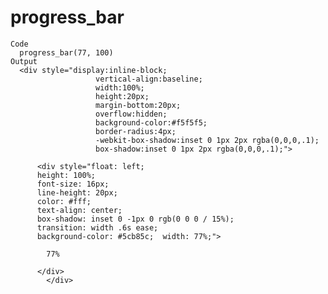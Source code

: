 # progress_bar

    Code
      progress_bar(77, 100)
    Output
      <div style="display:inline-block;
                       vertical-align:baseline;
                       width:100%;
                       height:20px;
                       margin-bottom:20px;
                       overflow:hidden;
                       background-color:#f5f5f5;
                       border-radius:4px;
                       -webkit-box-shadow:inset 0 1px 2px rgba(0,0,0,.1);
                       box-shadow:inset 0 1px 2px rgba(0,0,0,.1);">
      
          <div style="float: left;
          height: 100%;
          font-size: 16px;
          line-height: 20px;
          color: #fff;
          text-align: center;
          box-shadow: inset 0 -1px 0 rgb(0 0 0 / 15%);
          transition: width .6s ease;
          background-color: #5cb85c;  width: 77%;">
      
            77%
      
          </div>
            </div>

